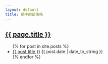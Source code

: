 ```yaml
---
layout: default
title: 蜗牛的部落格
---
```


<h2><a href="{{ site.url }}"> {{ page.title }} </a></h2>

<ul>
	{% for post in site.posts %}
	<li>
		<a href="{{ post.url }}" target="_blank">{{ post.title }}</a> {{ post.date | date_to_string }}
	</li>
	{% endfor %}
</ul>